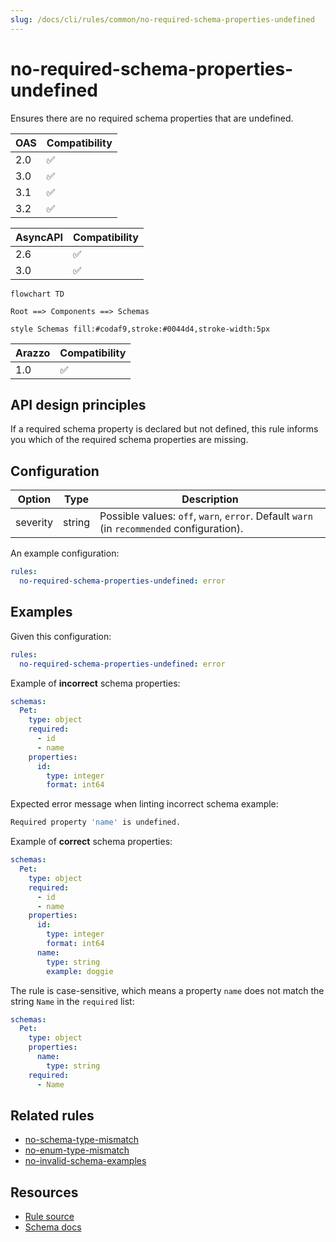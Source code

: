 ```yaml
---
slug: /docs/cli/rules/common/no-required-schema-properties-undefined
---
```


# no-required-schema-properties-undefined

Ensures there are no required schema properties that are undefined.

| OAS | Compatibility |
| --- | ------------- |
| 2.0 | ✅            |
| 3.0 | ✅            |
| 3.1 | ✅            |
| 3.2 | ✅            |

| AsyncAPI | Compatibility |
| -------- | ------------- |
| 2.6      | ✅            |
| 3.0      | ✅            |

```mermaid
flowchart TD

Root ==> Components ==> Schemas

style Schemas fill:#codaf9,stroke:#0044d4,stroke-width:5px
```

| Arazzo | Compatibility |
| ------ | ------------- |
| 1.0    | ✅            |

## API design principles

If a required schema property is declared but not defined, this rule informs you which of the required schema properties are missing.

## Configuration

| Option   | Type   | Description                                                                               |
| -------- | ------ | ----------------------------------------------------------------------------------------- |
| severity | string | Possible values: `off`, `warn`, `error`. Default `warn` (in `recommended` configuration). |

An example configuration:

```yaml
rules:
  no-required-schema-properties-undefined: error
```

## Examples

Given this configuration:

```yaml
rules:
  no-required-schema-properties-undefined: error
```

Example of **incorrect** schema properties:

```yaml
schemas:
  Pet:
    type: object
    required:
      - id
      - name
    properties:
      id:
        type: integer
        format: int64
```

Expected error message when linting incorrect schema example:

```bash
Required property 'name' is undefined.
```

Example of **correct** schema properties:

```yaml
schemas:
  Pet:
    type: object
    required:
      - id
      - name
    properties:
      id:
        type: integer
        format: int64
      name:
        type: string
        example: doggie
```

The rule is case-sensitive, which means a property `name` does not match the string `Name` in the `required` list:

```yaml
schemas:
  Pet:
    type: object
    properties:
      name:
        type: string
    required:
      - Name
```

## Related rules

- [no-schema-type-mismatch](./no-schema-type-mismatch.md)
- [no-enum-type-mismatch](./no-enum-type-mismatch.md)
- [no-invalid-schema-examples](../oas/no-invalid-schema-examples.md)

## Resources

- [Rule source](https://github.com/Redocly/redocly-cli/blob/main/packages/core/src/rules/common/no-required-schema-properties-undefined.ts)
- [Schema docs](https://redocly.com/docs/openapi-visual-reference/schemas/)
